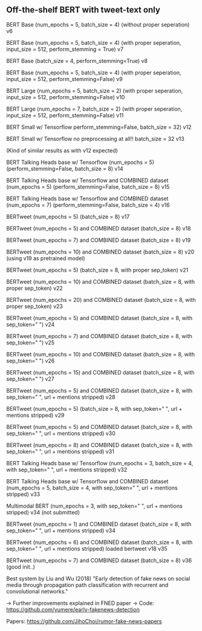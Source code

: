 ## Off-the-shelf BERT with tweet-text only


BERT Base (num_epochs = 5, batch_size = 4) (without proper seperation)
v6


BERT Base (num_epochs = 5, batch_size = 4) (with proper seperation, input_size = 512, perform_stemming = True)
v7


BERT Base (batch_size = 4, perform_stemming=True)
v8


BERT Base (num_epochs = 5, batch_size = 4) (with proper seperation, input_size = 512, perform_stemming=False)
v9


BERT Large (num_epochs = 5, batch_size = 2) (with proper seperation, input_size = 512, perform_stemming=False)
v10

BERT Large (num_epochs = 7, batch_size = 2) (with proper seperation, input_size = 512, perform_stemming=False)
v11

BERT Small w/ Tensorflow perform_stemming=False, batch_size = 32)
v12

BERT Small w/ Tensorflow no preprocessing at all!! batch_size = 32
v13

(Kind of similar results as with v12 expected)


BERT Talking Heads base w/ Tensorflow (num_epochs = 5) (perform_stemming=False, batch_size = 8)
v14


BERT Talking Heads base w/ Tensorflow  and COMBINED dataset (num_epochs = 5) (perform_stemming=False, batch_size = 8)
v15


BERT Talking Heads base w/ Tensorflow  and COMBINED dataset (num_epochs = 7)  (perform_stemming=False, batch_size = 4)
v16

BERTweet (num_epochs = 5)  (batch_size = 8)
v17

BERTweet (num_epochs = 5) and COMBINED dataset  (batch_size = 8)
v18

BERTweet (num_epochs = 7) and COMBINED dataset  (batch_size = 8)
v19

BERTweet (num_epochs = 10) and COMBINED dataset  (batch_size = 8)
v20
(using v19 as pretrained model)

BERTweet (num_epochs = 5)  (batch_size = 8, with proper sep_token)
v21

BERTweet (num_epochs = 10)  and COMBINED dataset (batch_size = 8, with proper sep_token)
v22

BERTweet (num_epochs = 20)  and COMBINED dataset (batch_size = 8, with proper sep_token)
v23

BERTweet (num_epochs = 5)  and COMBINED dataset (batch_size = 8, with sep_token=" ")
v24

BERTweet (num_epochs = 7)  and COMBINED dataset (batch_size = 8, with sep_token=" ")
v25

BERTweet (num_epochs = 10)  and COMBINED dataset (batch_size = 8, with sep_token=" ")
v26

BERTweet (num_epochs = 15)  and COMBINED dataset (batch_size = 8, with sep_token=" ")
v27

BERTweet (num_epochs = 5)  and COMBINED dataset (batch_size = 8, with sep_token=" ", url + mentions stripped) 
v28

BERTweet (num_epochs = 5)  (batch_size = 8, with sep_token=" ", url + mentions stripped) 
v29

BERTweet (num_epochs = 5) and COMBINED dataset (batch_size = 8, with sep_token=" ", url + mentions stripped) 
v30

BERTweet (num_epochs = 8) and COMBINED dataset (batch_size = 8, with sep_token=" ", url + mentions stripped) 
v31

BERT Talking Heads base w/ Tensorflow  (num_epochs = 3, batch_size = 4, with sep_token=" ", url + mentions stripped) 
v32

BERT Talking Heads base w/ Tensorflow and COMBINED dataset (num_epochs = 5, batch_size = 4, with sep_token=" ", url + mentions stripped) 
v33

Multimodal BERT (num_epochs = 3, with sep_token=" ", url + mentions stripped) 
v34 (not submitted)

BERTweet (num_epochs = 1) and COMBINED dataset (batch_size = 8, with sep_token=" ", url + mentions stripped) 
v34

BERTweet (num_epochs = 6) and COMBINED dataset (batch_size = 8, with sep_token=" ", url + mentions stripped) 
loaded bertweet v18 
v35

BERTweet (num_epochs = 7) and COMBINED dataset  (batch_size = 8)
v36 (good init..)

Best system by Liu and Wu (2018) "Early detection of fake news on social media through propagation path classification with recurrent and convolutional networks."

-> Further improvements explained in FNED paper
-> Code: https://github.com/yumere/early-fakenews-detection


Papers: https://github.com/JihoChoi/rumor-fake-news-papers